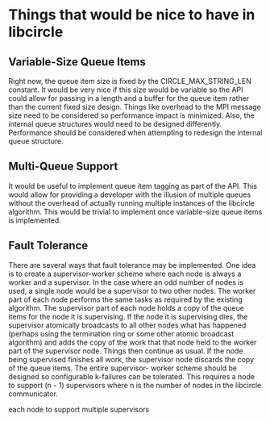 Things that would be nice to have in libcircle
==============================================

## Variable-Size Queue Items

Right now, the queue item size is fixed by the CIRCLE_MAX_STRING_LEN constant.
It would be very nice if this size would be variable so the API could allow
for passing in a length and a buffer for the queue item rather than the
current fixed size design. Things like overhead to the MPI message size need
to be considered so performance impact is minimized. Also, the internal queue
structures would need to be designed differently. Performance should be
considered when attempting to redesign the internal queue structure.

## Multi-Queue Support

It would be useful to implement queue item tagging as part of the API. This
would allow for providing a developer with the illusion of multiple queues
without the overhead of actually running multiple instances of the libcircle
algorithm. This would be trivial to implement once variable-size queue items
is implemented.

## Fault Tolerance

There are several ways that fault tolerance may be implemented. One idea is to
create a supervisor-worker scheme where each node is always a worker and a
supervisor. In the case where an odd number of nodes is used, a single node
would be a supervisor to two other nodes. The worker part of each node
performs the same tasks as required by the existing algorithm. The supervisor
part of each node holds a copy of the queue items for the node it is
supervising. If the node it is supervising dies, the supervisor atomically
broadcasts to all other nodes what has happened (perhaps using the termination
ring or some other atomic broadcast algorithm) and adds the copy of the work
that that node held to the worker part of the supervisor node. Things then
continue as usual. If the node being supervised finishes all work, the
supervisor node discards the copy of the queue items. The entire supervisor-
worker scheme should be designed so configurable k-failures can be tolerated.
This requires a node to support (n - 1) supervisors where n is the number of
nodes in the libcircle communicator.

each node to support multiple supervisors
